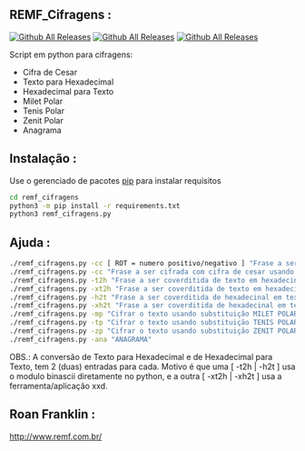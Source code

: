 ## REMF_Cifragens :
[![Github All Releases](https://img.shields.io/badge/REMF_Cifragens-versão%200.0.1-red)]()
[![Github All Releases](https://img.shields.io/badge/suporte-python%203.7%2F3.8%20%2B-brightgreen)]()
[![Github All Releases](https://img.shields.io/badge/platforma-windows%20%7C%20linux-lightgrey)]()

Script em python para cifragens:
   - Cifra de Cesar
   - Texto para Hexadecimal
   - Hexadecimal para Texto
   - Milet Polar
   - Tenis Polar
   - Zenit Polar
   - Anagrama

## Instalação :
Use o gerenciado de pacotes [pip](https://pip.pypa.io/en/stable/) para instalar requisitos
```bash
cd remf_cifragens
python3 -m pip install -r requirements.txt
python3 remf_cifragens.py 
```
## Ajuda :
```bash
./remf_cifragens.py -cc [ ROT = numero positivo/negativo ] "Frase a ser cifrada com cifra de cesar usando um ROT específico."
./remf_cifragens.py -cc "Frase a ser cifrada com cifra de cesar usando todos ROT 1 à 26."
./remf_cifragens.py -t2h "Frase a ser coverditida de texto em hexadecinal."
./remf_cifragens.py -xt2h "Frase a ser coverditida de texto em hexadecinal."
./remf_cifragens.py -h2t "Frase a ser coverditida de hexadecinal em texto."
./remf_cifragens.py -xh2t "Frase a ser coverditida de hexadecinal em texto."
./remf_cifragens.py -mp "Cifrar o texto usando substituição MILET POLAR."
./remf_cifragens.py -tp "Cifrar o texto usando substituição TENIS POLAR."
./remf_cifragens.py -zp "Cifrar o texto usando substituição ZENIT POLAR."
./remf_cifragens.py -ana "ANAGRAMA"
```
OBS.: A conversão de Texto para Hexadecimal e de Hexadecimal para Texto, tem 2 (duas) entradas para cada. Motivo é que uma [ -t2h | -h2t ] usa o modulo binascii diretamente no python, e a outra [ -xt2h | -xh2t ] usa a ferramenta/aplicação xxd.

## Roan Franklin :
http://www.remf.com.br/
